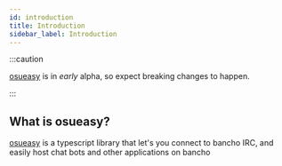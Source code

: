 ```yaml
---
id: introduction
title: Introduction
sidebar_label: Introduction
---
```


:::caution

[osueasy](https://github.com/Anton1337/osueasy) is in _early_ alpha, so expect breaking changes to happen.

:::

## What is osueasy?

[osueasy](https://github.com/Anton1337/osueasy) is a typescript library that let's you connect to bancho IRC, and easily host chat bots and other applications on bancho
